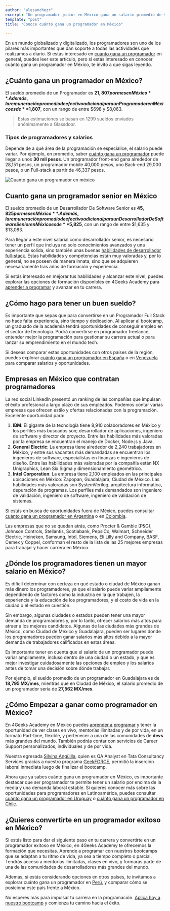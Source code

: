```yaml
---
author: "alesanchezr"
excerpt: "Un programador junior en México gana un salario promedio de $300.292 anuales; y un desarrollador de alto nivel  gana un salario promedio de $650.068 por año"
template: "post" 
title: "Conoce cuánto gana un programador en México"

---
```


En un mundo globalizado y digitalizado, los programadores son uno de los pilares más importantes que dan soporte a todas las actividades que realizamos a diario. Si estás interesado en [cuánto gana un programador](https://4geeksacademy.com/es/cuanto-gana-un-programador/cuanto-gana-un-programador) en general, puedes leer este artículo, pero si estás interesado en conocer cuánto gana un programador en México, te invito a que sigas leyendo.


## ¿Cuánto gana un programador en México?

El sueldo promedio de un Programador es **$21,807 por mes en México**. Además, la remuneración promedio de efectivo adicional para un Programador en México es de **$1,807**, con un rango de entre $698 y $8,063. 
> Estas estimaciones se basan en 1299 sueldos enviados anónimamente a Glassdoor.


### Tipos de programadores y salarios

Depende de a qué área de la programación se especialice, el salario puede variar. Por ejemplo, en promedio, saber [cuánto gana un programador](https://4geeksacademy.com/es/cuanto-gana-un-programador) puede llegar a unos **30 mil pesos**. Un programador front-end gana alrededor de 28,151 pesos, un programador mobile 40,000 pesos, uno Back-end 29,000 pesos, o un Full-stack a partir de 46,337 pesos.

![Cuanto gana un programador en méxico](https://breathecode.herokuapp.com/v1/media/file/plaza-mexico-cuanto-gana-un-programador-jpg)
## Cuanto gana un programador senior en México

El sueldo promedio de un Desarrollador De Software Senior es **$45,825 por mes en México**. Además, la remuneración promedio de efectivo adicional para un Desarrollador De Software Senior en México es de **$5,825**, con un rango de entre $1,635 y $13,083.

Para llegar a este nivel salarial como desarrollador senior, es necesario tener un perfil que incluya no solo conocimientos avanzados y una experiencia solida, sino también unas buenas [habilidades de desarrollador full-stack](https://4geeksacademy.com/es/coding-bootcamps/full-stack-part-time). Estas habilidades y competencias están muy valoradas y, por lo general, no se poseen de manera innata, sino que se adquieren necesariamente tras años de formación y experiencia.

Si estás interesado en mejorar tus habilidades y alcanzar este nivel, puedes explorar las opciones de formación disponibles en 4Geeks Academy para [aprender a programar](https://4geeksacademy.com/es/coding-campus/bootcamp-programacion-mexico) y avanzar en tu carrera.

## ¿Cómo hago para tener un buen sueldo? 

Es importante que sepas que para convertirse en un Programador Full Stack no hace falta experiencia, sino tiempo y dedicación. Al aplicar al bootcamp, un graduado de la academia tendrá oportunidades de conseguir empleo en el sector de tecnología. Podrá convertirse en programador freelance, entender mejor la programación para gestionar su carrera actual o para lanzar su emprendimiento en el mundo tech.

Si deseas comparar estas oportunidades con otros países de la región, puedes explorar [cuánto gana un programador en España](https://4geeksacademy.com/es/cuanto-gana-un-programador/cuanto-gana-un-programador-en-espana) o en [Venezuela](https://4geeksacademy.com/es/cuanto-gana-un-programador/cuanto-gana-un-programador-en-venezuela) para comparar salarios y oportunidades.

## Empresas  en México que contratan programadores 

La red social LinkedIn presentó un ranking de las compañías que impulsan el éxito profesional a largo plazo de sus empleados. Podemos contar varias empresas que ofrecen estilo y ofertas relacionadas con la programación. Excelente oportunidad para:

1. **IBM**: El gigante de la tecnología tiene 8,910 colaboradores en México y los perfiles más buscados son; desarrollador de aplicaciones, ingeniero de software y director de proyecto. Entre las habilidades más valoradas por la empresa se encuentran el manejo de Docker, Node.js y Java.
2. **General Electric**: La empresa tiene alrededor de 2,240 trabajadores en México, y entre sus vacantes más demandadas se encuentran los ingenieros de software, especialistas en finanzas e ingenieros de diseño. Entre las habilidades más valoradas por la compañía están NX Unigraphics, Lean Six Sigma y dimensionamiento geométrico.
3. **Intel Corporation**: La empresa tiene 2,100 empleados en las principales ubicaciones en México: Zapopan, Guadalajara, Ciudad de México. Las habilidades más valoradas son SystemVerilog, arquitectura informática, depuración de programas. Los perfiles más demandados son ingeniero de validación, ingeniero de software, ingeniero de validación de sistemas.

Si estás en busca de oportunidades fuera de México, puedes consultar [cuánto gana un programador en Argentina](https://4geeksacademy.com/es/cuanto-gana-un-programador/cuanto-gana-un-programador-en-argentina) o en [Colombia](https://4geeksacademy.com/es/cuanto-gana-un-programador/cuanto-gana-un-programador-en-colombia).

Las empresas que no se quedan atrás, como Procter & Gamble (P&G), Johnson Controls, Stellantis, Scotiabank, PepsiCo, Walmart, Schneider Electric, Heineken, Samsung, Intel, Siemens, Eli Lilly and Company, BASF, Cemex y Coppel, conforman el resto de la lista de las 25 mejores empresas para trabajar y hacer carrera en México.

## ¿Dónde los programadores tienen un mayor salario en México?

Es difícil determinar con certeza en qué estado o ciudad de México ganan más dinero los programadores, ya que el salario puede variar ampliamente dependiendo de factores como la industria en la que trabajen, la experiencia y la educación de los programadores, y el costo de vida en la ciudad o el estado en cuestión.

Sin embargo, algunas ciudades o estados pueden tener una mayor demanda de programadores y, por lo tanto, ofrecer salarios más altos para atraer a los mejores candidatos. Algunas de las ciudades más grandes de México, como Ciudad de México y Guadalajara, pueden ser lugares donde los programadores pueden ganar salarios más altos debido a la mayor demanda de trabajadores calificados en estas áreas.

Es importante tener en cuenta que el salario de un programador puede variar ampliamente, incluso dentro de una ciudad o un estado, y que es mejor investigar cuidadosamente las opciones de empleo y los salarios antes de tomar una decisión sobre dónde trabajar.

Por ejemplo, el sueldo promedio de un programador en Guadalajara es de **18,795 MX/mes**, mientras que en Ciudad de México, el salario promedio de un programador sería de **27,562 MX/mes**.

## ¿Cómo Empezar a ganar como programador en México?

En 4Geeks Academy en México puedes [aprender a programar](https://4geeksacademy.com/es/coding-campus/bootcamp-programacion-mexico) y tener la oportunidad de ver clases en vivo, mentorías ilimitadas y de por vida, en un formato Part-time, flexible, y pertenecer a una de las comunidades de **devs** más grandes del mundo. También podrás contar con servicios de Career Support personalizados, individuales y de por vida.

Nuestra egresada [Silvina Angüilla](https://www.linkedin.com/in/silvina-anguilla/), quien es QA Analyst en Tata Consultancy Services gracias a nuestro programa [GeekFORCE](https://4geeksacademy.com/us/geekforce-career-support), permitió la inserción laboral inmediata luego de finalizar el bootcamp.

Ahora que ya sabes cuánto gana un programador en México, es importante destacar que ser programador te permite tener un salario por encima de la media y una demanda laboral estable. Si quieres conocer más sobre las oportunidades para programadores en Latinoamérica, puedes consultar [cuánto gana un programador en Uruguay](/es/cuanto-gana-un-programador/cuanto-gana-un-programador-en-uruguay) o [cuánto gana un programador en Chile](/es/cuanto-gana-un-programador/cuanto-gana-un-programador-en-chile).  

## ¿Quieres convertirte en un programador exitoso en México?

Si estás listo para dar el siguiente paso en tu carrera y convertirte en un programador exitoso en México, en 4Geeks Academy te ofrecemos la formación que necesitas. Aprende a programar con nuestros bootcamps que se adaptan a tu ritmo de vida, ya sea a tiempo completo o parcial. Tendrás acceso a mentorías ilimitadas, clases en vivo, y formarás parte de una de las comunidades de desarrolladores más grandes del mundo.

Además, si estás considerando opciones en otros países, te invitamos a explorar cuánto gana un programador en [Perú](https://4geeksacademy.com/es/cuanto-gana-un-programador/cuanto-gana-un-programador-en-peru), y comparar cómo se posiciona este país frente a México.

No esperes más para impulsar tu carrera en la programación. [Aplica hoy a nuestro bootcamp](https://4geeksacademy.com/es/coding-campus/bootcamp-programacion-mexico) y comienza tu camino hacia el éxito.

